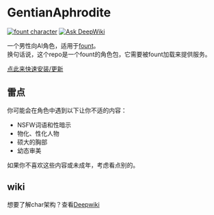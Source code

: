 # GentianAphrodite

[![fount character](https://steve02081504.github.io/fount/badges/fount_character.svg)](https://steve02081504.github.io/fount/protocol?url=fount://runshell/install/install;https://github.com/steve02081504/GentianAphrodite/releases/latest/download/GentianAphrodite.zip)
[![Ask DeepWiki](https://deepwiki.com/badge.svg)](https://deepwiki.com/steve02081504/GentianAphrodite)

一个男性向AI角色，适用于[fount](https://github.com/steve02081504/fount)。  
换句话说，这个repo是一个fount的角色包，它需要被fount加载来提供服务。

[点此来快速安装/更新](https://steve02081504.github.io/fount/protocol?url=fount://runshell/install/install;https://github.com/steve02081504/GentianAphrodite/releases/latest/download/GentianAphrodite.zip)

## 雷点

你可能会在角色中遇到以下让你不适的内容：

- NSFW词语和性暗示
- 物化、性化人物
- 硕大的胸部
- 幼态审美

如果你不喜欢这些内容或未成年，考虑看点别的。

## wiki

想要了解char架构？查看[Deepwiki](https://deepwiki.com/steve02081504/GentianAphrodite/)
